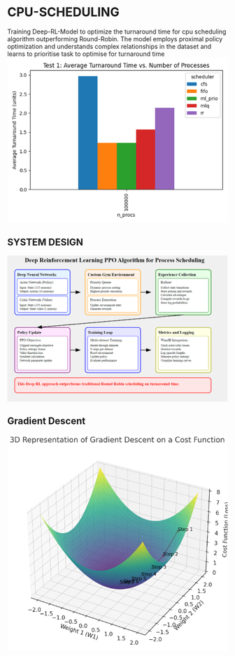 # CPU-SCHEDULING

Training Deep-RL-Model to optimize the turnaround time for cpu scheduling algorithm outperforming Round-Robin.
The model employs proximal policy optimization and understands complex relationships in the dataset and learns to prioritise task to optimise for turnaround time
![STATS](./figures/euu/turnaround.png)

## SYSTEM DESIGN

![Deep-RL-Model](deep-rl.png)

## Gradient Descent

![Gradient Descent](Gradient_Descent.png)
